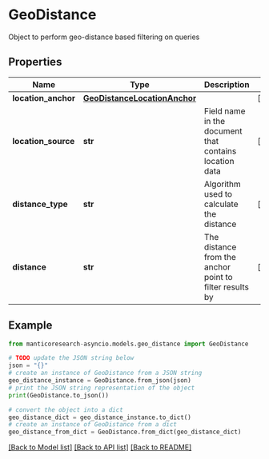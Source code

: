 # GeoDistance

Object to perform geo-distance based filtering on queries

## Properties

Name | Type | Description | Notes
------------ | ------------- | ------------- | -------------
**location_anchor** | [**GeoDistanceLocationAnchor**](GeoDistanceLocationAnchor.md) |  | [optional] 
**location_source** | **str** | Field name in the document that contains location data | [optional] 
**distance_type** | **str** | Algorithm used to calculate the distance | [optional] 
**distance** | **str** | The distance from the anchor point to filter results by | [optional] 

## Example

```python
from manticoresearch-asyncio.models.geo_distance import GeoDistance

# TODO update the JSON string below
json = "{}"
# create an instance of GeoDistance from a JSON string
geo_distance_instance = GeoDistance.from_json(json)
# print the JSON string representation of the object
print(GeoDistance.to_json())

# convert the object into a dict
geo_distance_dict = geo_distance_instance.to_dict()
# create an instance of GeoDistance from a dict
geo_distance_from_dict = GeoDistance.from_dict(geo_distance_dict)
```
[[Back to Model list]](../README.md#documentation-for-models) [[Back to API list]](../README.md#documentation-for-api-endpoints) [[Back to README]](../README.md)



